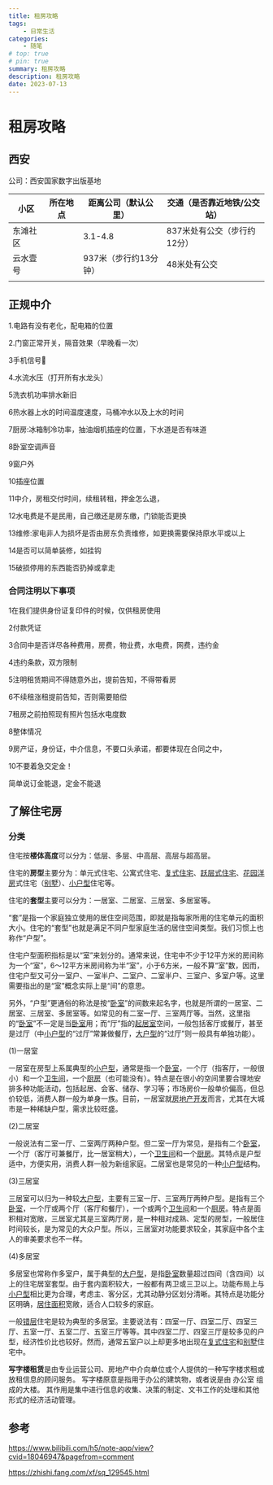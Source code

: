 ```yaml
---
title: 租房攻略
tags:
    - 日常生活
categories: 
    - 随笔
# top: true
# pin: true
summary: 租房攻略
description: 租房攻略
date: 2023-07-13
---
```




# 租房攻略



## 西安

公司：西安国家数字出版基地

| 小区     | 所在地点 | 距离公司（默认公里）  | 交通（是否靠近地铁/公交站） |
| -------- | -------- | --------------------- | --------------------------- |
| 东滩社区 |          | 3.1-4.8               | 837米处有公交（步行约12分） |
| 云水壹号 |          | 937米（步行约13分钟） | 48米处有公交                |
|          |          |                       |                             |



## 正规中介

1.电路有没有老化，配电箱的位置

2.门窗正常开关，隔音效果（早晚看一次）

3手机信号📶

4.水流水压（打开所有水龙头）

5洗衣机功率排水新旧

6热水器上水的时间温度速度，马桶冲水以及上水的时间

7厨房:冰箱制冷功率，抽油烟机插座的位置，下水道是否有味道

8卧室空调声音

9窗户外

10插座位置

11中介，房租交付时间，续租转租，押金怎么退，

12水电费是不是民用，自己缴还是房东缴，门锁能否更换

13维修:家电非人为损坏是否由房东负责维修，如更换需要保持原水平或以上

14是否可以简单装修，如挂钩

15破损停用的东西能否扔掉或拿走



### 合同注明以下事项

1在我们提供身份证复印件的时候，仅供租房使用

2付款凭证

3合同中是否详尽各种费用，房费，物业费，水电费，网费，违约金

4违约条款，双方限制

5注明租赁期间不得随意外出，提前告知，不得带看房

6不续租涨租提前告知，否则需要赔偿

7租房之前拍照现有照片包括水电度数

8整体情况

9房产证，身份证，中介信息，不要口头承诺，都要体现在合同之中，

10不要着急交定金！



简单说订金能退，定金不能退



## 了解住宅房

### 分类

住宅按**楼体高度**可以分为：低层、多层、中高层、高层与超高层。

住宅的**房型**主要分为：单元式住宅、公寓式住宅、[复式住宅](https://baike.fang.com/item/复式住宅/1536204)、[跃层式住宅](https://baike.fang.com/item/跃层式住宅/5950218)、[花园洋房](https://baike.fang.com/item/花园洋房/1536131)式住宅（[别墅](https://baike.fang.com/item/别墅/5953464)）、[小户型](https://baike.fang.com/item/小户型/1538723)住宅等。

住宅的**套型**主要可以分为：一居室、二居室、三居室、多居室等。

“套”是指一个家庭独立使用的居住空间范围，即就是指每家所用的住宅单元的面积大小。住宅的“套型”也就是满足不同户型家庭生活的居住空间类型。我们习惯上也称作“户型”。

住宅户型面积指标是以“室”来划分的。通常来说，住宅中不少于12平方米的房间称为一个“室”，6～12平方米房间称为半“室”，小于6方米，一般不算“室”数，因而，住宅户型又可分一室户、一室半户、二室户、二室半户、三室户、多室户等。这里需要指出的是“室”概念实际上是“间”的意思。

另外，“户型”更通俗的称法是按“[卧室](https://baike.fang.com/item/卧室/5950332)”的间数来起名字，也就是所谓的一居室、二居室、三居室、多居室等。如常见的有二室一厅、三室两厅等。当然，这里指的“[卧室](https://baike.fang.com/item/卧室/5950332)”不一定是当[卧室](https://baike.fang.com/item/卧室/5950332)用；而“厅”指的[起居室](https://baike.fang.com/item/起居室/2094127)空间，一般包括客厅或餐厅，甚至是过厅（中[小户型](https://baike.fang.com/item/小户型/1538723)的“过厅”常兼做餐厅，[大户型](https://baike.fang.com/item/大户型/1536195)的“过厅”则一般具有单独功能）。

(1)一居室

一居室在房型上系属典型的[小户型](https://baike.fang.com/item/小户型/1538723)，通常是指一个[卧室](https://baike.fang.com/item/卧室/5950332)，一个厅（指客厅，一般很小）和一个[卫生间](https://baike.fang.com/item/卫生间/5950335)，一个[厨房](https://baike.fang.com/item/厨房/5950331)（也可能没有）。特点是在很小的空间里要合理地安排多种功能活动，包括起居、会客、储存、学习等；市场房价一般单价偏高，但总价较低，消费人群一般为单身一族。目前，一居室就[房地产开发](https://baike.fang.com/item/房地产开发/2022773)而言，尤其在大城市是一种稀缺户型，需求比较旺盛。

(2)二居室

一般说法有二室一厅、二室两厅两种户型。但二室一厅为常见，是指有二个[卧室](https://baike.fang.com/item/卧室/5950332)，一个厅（客厅可兼餐厅，比一居室稍大），一个[卫生间](https://baike.fang.com/item/卫生间/5950335)和一个[厨房](https://baike.fang.com/item/厨房/5950331)。其特点是户型适中，方便实用，消费人群一般为新组家庭。二居室也是常见的一种[小户型](https://baike.fang.com/item/小户型/1538723)结构。

(3)三居室

三居室可以归为一种较[大户型](https://baike.fang.com/item/大户型/1536195)，主要有三室一厅、三室两厅两种户型。是指有三个[卧室](https://baike.fang.com/item/卧室/5950332)，一个厅或两个厅（客厅和餐厅），一个或两个[卫生间](https://baike.fang.com/item/卫生间/5950335)和一个[厨房](https://baike.fang.com/item/厨房/5950331)。特点是面积相对宽敞，三居室尤其是三室两厅房，是一种相对成熟、定型的房型，一般居住时间较长，是为常见的大众户型。所以，三居室对功能要求较全，其家庭中各个主人的审美要求也不一样。

(4)多居室

多居室也常称作多室户，属于典型的[大户型](https://baike.fang.com/item/大户型/1536195)，是指[卧室](https://baike.fang.com/item/卧室/5950332)数量超过四间（含四间）以上的住宅居室套型。由于套内面积较大，一般都有两卫或三卫以上。功能布局上与[小户型](https://baike.fang.com/item/小户型/1538723)相比更为合理，考虑主、客分区，尤其动静分区划分清晰。其特点是功能分区明确，[居住面积](https://baike.fang.com/item/居住面积/5950219)宽敞，适合人口较多的家庭。

一般[错层](https://baike.fang.com/item/错层/2092217)住宅是较为典型的多居室。主要说法有：四室一厅、四室二厅、四室三厅、五室一厅、五室二厅、五室三厅等等。其中四室二厅、四室三厅是较多见的户型，经济性价比也较好。然而，通常五室户以上却更多地出现在[复式住宅](https://baike.fang.com/item/复式住宅/1536204)和[别墅](https://baike.fang.com/item/别墅/5953464)住宅中。



**写字楼租赁**是由专业运营公司、房地产中介向单位或个人提供的一种写字楼求租或放租信息的顾问服务。 写字楼原意是指用于办公的建筑物，或者说是由 办公室 组成的大楼。 其作用是集中进行信息的收集、决策的制定、文书工作的处理和其他形式的经济活动管理。





## 参考

https://www.bilibili.com/h5/note-app/view?cvid=18046947&pagefrom=comment

https://zhishi.fang.com/xf/sq_129545.html